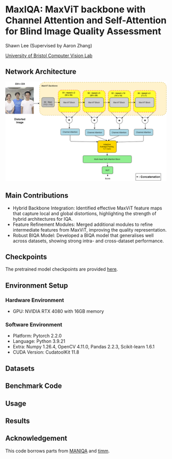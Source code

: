# MaxIQA: MaxViT backbone with Channel Attention and Self-Attention for Blind Image Quality Assessment

Shawn Lee (Supervised by Aaron Zhang)

[University of Bristol Computer Vision Lab](https://vilab.blogs.bristol.ac.uk/research/computer-vision/)

## Network Architecture
![image.png](MAXIQA.png)

## Main Contributions
- Hybrid Backbone Integration: Identified effective MaxViT feature maps that capture local and global distortions, highlighting the strength of hybrid architectures for IQA.
- Feature Refinement Modules: Merged additional modules to refine intermediate features from MaxViT, improving the quality representation.
- Robust BIQA Model: Developed a BIQA model that generalises well across datasets, showing strong intra- and cross-dataset performance.

## Checkpoints
The pretrained model checkpoints are provided [here](https://drive.google.com/drive/folders/1fFv3BFGcDvrerYEMK9wWPuJzqtF9aRN_?usp=drive_link).

## Environment Setup
### Hardware Environment
- GPU: NVIDIA RTX 4080 with 16GB memory

### Software Environment
- Platform: Pytorch 2.2.0
- Language: Python 3.9.21
- Extra: Numpy 1.26.4, OpenCV 4.11.0, Pandas 2.2.3, Scikit-learn 1.6.1
- CUDA Version: CudatoolKit 11.8

## Datasets


## Benchmark Code


## Usage

## Results

## Acknowledgement
This code borrows parts from [MANIQA](https://github.com/IIGROUP/MANIQA#) and [timm](https://github.com/rwightman/pytorch-image-models).
